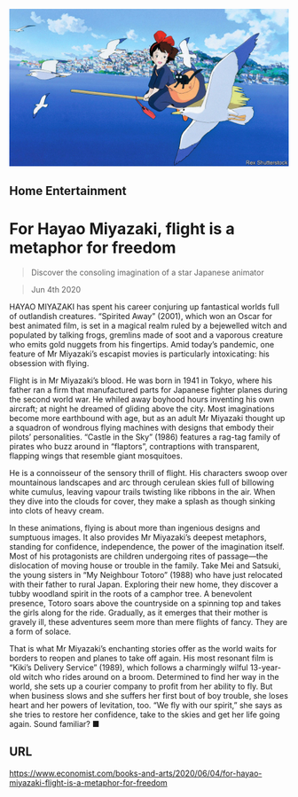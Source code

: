 ![](./images/20200606_BKP001_0.jpg)

## Home Entertainment

# For Hayao Miyazaki, flight is a metaphor for freedom

> Discover the consoling imagination of a star Japanese animator

> Jun 4th 2020

HAYAO MIYAZAKI has spent his career conjuring up fantastical worlds full of outlandish creatures. “Spirited Away” (2001), which won an Oscar for best animated film, is set in a magical realm ruled by a bejewelled witch and populated by talking frogs, gremlins made of soot and a vaporous creature who emits gold nuggets from his fingertips. Amid today’s pandemic, one feature of Mr Miyazaki’s escapist movies is particularly intoxicating: his obsession with flying.

Flight is in Mr Miyazaki’s blood. He was born in 1941 in Tokyo, where his father ran a firm that manufactured parts for Japanese fighter planes during the second world war. He whiled away boyhood hours inventing his own aircraft; at night he dreamed of gliding above the city. Most imaginations become more earthbound with age, but as an adult Mr Miyazaki thought up a squadron of wondrous flying machines with designs that embody their pilots’ personalities. “Castle in the Sky” (1986) features a rag-tag family of pirates who buzz around in “flaptors”, contraptions with transparent, flapping wings that resemble giant mosquitoes.

He is a connoisseur of the sensory thrill of flight. His characters swoop over mountainous landscapes and arc through cerulean skies full of billowing white cumulus, leaving vapour trails twisting like ribbons in the air. When they dive into the clouds for cover, they make a splash as though sinking into clots of heavy cream.

In these animations, flying is about more than ingenious designs and sumptuous images. It also provides Mr Miyazaki’s deepest metaphors, standing for confidence, independence, the power of the imagination itself. Most of his protagonists are children undergoing rites of passage—the dislocation of moving house or trouble in the family. Take Mei and Satsuki, the young sisters in “My Neighbour Totoro” (1988) who have just relocated with their father to rural Japan. Exploring their new home, they discover a tubby woodland spirit in the roots of a camphor tree. A benevolent presence, Totoro soars above the countryside on a spinning top and takes the girls along for the ride. Gradually, as it emerges that their mother is gravely ill, these adventures seem more than mere flights of fancy. They are a form of solace.

That is what Mr Miyazaki’s enchanting stories offer as the world waits for borders to reopen and planes to take off again. His most resonant film is “Kiki’s Delivery Service” (1989), which follows a charmingly wilful 13-year-old witch who rides around on a broom. Determined to find her way in the world, she sets up a courier company to profit from her ability to fly. But when business slows and she suffers her first bout of boy trouble, she loses heart and her powers of levitation, too. “We fly with our spirit,” she says as she tries to restore her confidence, take to the skies and get her life going again. Sound familiar? ■

## URL

https://www.economist.com/books-and-arts/2020/06/04/for-hayao-miyazaki-flight-is-a-metaphor-for-freedom
